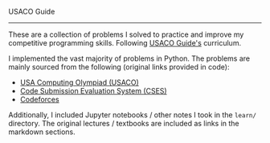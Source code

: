 USACO Guide
***

These are a collection of problems I solved to practice and improve my competitive programming skills. Following [USACO Guide's](https://usaco.guide) curriculum.

I implemented the vast majority of problems in Python. The problems are mainly sourced from the following (original links provided in code):
- [USA Computing Olympiad (USACO)](https://usaco.org/)
- [Code Submission Evaluation System (CSES)](https://cses.fi/)
- [Codeforces](https://codeforces.com/)

Additionally, I included Jupyter notebooks / other notes I took in the `learn/` directory. The original lectures / textbooks are included as links in the markdown sections.